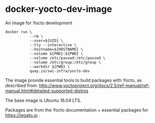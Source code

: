 # docker-yocto-dev-image
An image for Yocto development

```
docker run \
           --rm \
           --user=${UID} \
           --tty --interactive \
           --hostname=${HOSTNAME} \
           --volume ${PWD}:${PWD} \
           --volume /etc/passwd:/etc/passwd \
           --volume /etc/group:/etc/group \
           --workdir ${PWD} \
           quay.io/swi-infra/yocto-dev
```

The image provide essential tools to build packages with Yocto, as described from:
http://www.yoctoproject.org/docs/2.5/ref-manual/ref-manual.html#detailed-supported-distros

The base image is Ubuntu 16.04 LTS.

Packages are from the Yocto documentation + essential packages for https://legato.io .
